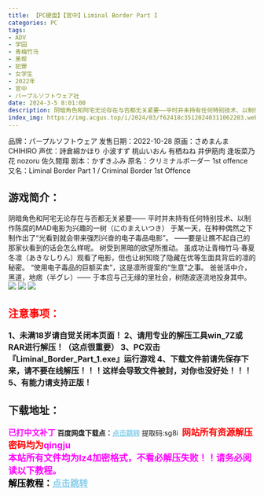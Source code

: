 ```yaml
---
title: 【PC硬盘】【官中】Liminal Border Part I
categories: PC
tags:
- ADV
- 学园
- 青梅竹马
- 黑帮
- 犯罪
- 女学生
- 2022年
- 官中
- パープルソフトウェア社
date: 2024-3-5 8:01:00
description: 阴暗角色和阿宅无论存在与否都无关紧要——平时并未持有任何特别技术、以制作陈腐的MAD电影为兴趣的一树（にのまえいつき）于某一天，在种种偶然之下制作出了“光看到就会带来强烈兴奋的电子毒品电影”。——要是让瞧不起自己的那家伙看到的话会怎么样呢。
index_img: https://img.acgus.top/i/2024/03/f62418c35120240311062203.webp
---
```

品牌：パープルソフトウェア
发售日期：2022-10-28
原画：さめまんま CHIHIRO
声优：詩倉綿かほり 小波すず 桃山いおん 有栖ねね 井伊筋肉 逢坂菜乃花 nozoru 佐久間翔
剧本：かずきふみ
原名：クリミナルボーダー 1st offence
又名：Liminal Border Part 1 / Criminal Border 1st Offence

## 游戏简介：
阴暗角色和阿宅无论存在与否都无关紧要——
平时并未持有任何特别技术、以制作陈腐的MAD电影为兴趣的一树（にのまえいつき）
于某一天，在种种偶然之下制作出了“光看到就会带来强烈兴奋的电子毒品电影”。
——要是让瞧不起自己的那家伙看到的话会怎么样呢。
树受到黑暗的欲望所推动。
虽成功让青梅竹马·春夏冬凛（あきなしりん）观看了电影，但也让树知晓了隐藏在优等生面具背后的凛的秘密。
“使用电子毒品的巨额买卖”，这是凛所提案的“生意”之事。
爸爸活中介，黑道，地痞（半グレ）——
于本应与己无缘的里社会，树随波逐流地投身其中。
![](https://img.acgus.top/i/2024/03/ed65407cb820240311062208.webp)
![](https://img.acgus.top/i/2024/03/99c85f6bdd20240311062207.webp)
![](https://img.acgus.top/i/2024/03/585c3cffdb20240311062205.webp)




## <font color=#FF0000 >注意事项：</font>
<font size=3><b>1、未满18岁请自觉关闭本页面！
2、请用专业的解压工具win_7Z或RAR进行解压！（这点很重要）
3、PC双击『Liminal_Border_Part_1.exe』运行游戏
4、下载文件前请先保存下来，请不要在线解压！！！这样会导致文件被封，对你也没好处！！！
5、有能力请支持正版！</b></font>

## 下载地址：
<font color=#FF00FF size=3><b>已打中文补丁</b></font>
<b>百度网盘下载点：</b><a href="https://pan.baidu.com/s/1MTkYdylhWBpc54Jh0m1cfA?pwd=sg8i" style="color: #87CEEB;"><b>点击跳转</b></a> 提取码:sg8i
<a style="padding: 0" href="https://post.qingju.org/AD/"><img style="max-width:100%" src="https://img.acgus.top/i/2024/07/478f689b8021d8d499ab43d21acf137a.gif" alt=""></a>
<b><font color=#FF0000 size=4>网站所有资源解压密码均为</b></font><b><font color=#FF00FF size=4>qingju</font><font color=#FF0000 ></font></b><br><b><font color=#FF00FF size=4>本站所有文件均为lz4加密格式，不看必解压失败！！请务必阅读以下教程。</b></font><br><b><font color=#000 size=4>解压教程：</b><a href="https://post.qingju.org/tutorial/000/" style="color: #87CEEB;"><b>点击跳转</b></a>